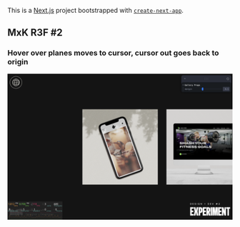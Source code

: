 This is a [Next.js](https://nextjs.org/) project bootstrapped with [`create-next-app`](https://github.com/vercel/next.js/tree/canary/packages/create-next-app).

## MxK R3F #2

### Hover over planes moves to cursor, cursor out goes back to origin

![Screenshot of my project](./screenshot.png)
